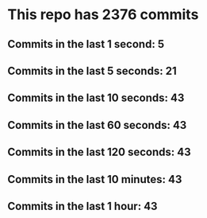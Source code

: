 # This repo has 2376 commits

## Commits in the last 1 second: 5
## Commits in the last 5 seconds: 21
## Commits in the last 10 seconds: 43
## Commits in the last 60 seconds: 43
## Commits in the last 120 seconds: 43
## Commits in the last 10 minutes: 43
## Commits in the last 1 hour: 43
